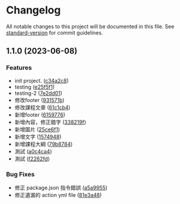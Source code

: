 # Changelog

All notable changes to this project will be documented in this file. See [standard-version](https://github.com/conventional-changelog/standard-version) for commit guidelines.

## 1.1.0 (2023-06-08)


### Features

* init project. ([c34a2c8](https://github.com/HSNM2/git-tutorial/commit/c34a2c865be598c2e0b5c46651635c19b26c16c3))
* testing ([e25f5f1](https://github.com/HSNM2/git-tutorial/commit/e25f5f129fe18b71deb9267b058e808dd28c3847))
* testing-2 ([7e2dd01](https://github.com/HSNM2/git-tutorial/commit/7e2dd014a8d27e0d90d55ae724e8b2fdd7f75c76))
* 修改footer ([931571b](https://github.com/HSNM2/git-tutorial/commit/931571b08754eaa385da2995cf75b0bc67496ad8))
* 修改課程文章 ([61c1cb4](https://github.com/HSNM2/git-tutorial/commit/61c1cb4978ab7aa6f9f26d8b64ddbc14aab50c19))
* 新增footer ([6159776](https://github.com/HSNM2/git-tutorial/commit/61597763de62766c04235e9fce652b043fb6a4bb))
* 新增內容，修正錯字 ([338219f](https://github.com/HSNM2/git-tutorial/commit/338219f87e64eb71f8b704445fd9b1a112613460))
* 新增圖片 ([25ce6f1](https://github.com/HSNM2/git-tutorial/commit/25ce6f199d76d021772c6757378226d85708fe08))
* 新增文字 ([1574948](https://github.com/HSNM2/git-tutorial/commit/1574948fb1b244edbc01fe2c6201490e189f1732))
* 新增課程大綱 ([79b8784](https://github.com/HSNM2/git-tutorial/commit/79b87841ff9640573af638e27a4fe542bb189e37))
* 測試 ([a0c4ca4](https://github.com/HSNM2/git-tutorial/commit/a0c4ca4757c13080726eaead20387f84253f97b9))
* 測試 ([f2262fd](https://github.com/HSNM2/git-tutorial/commit/f2262fd48dc62932ad5ebd9fd295f9d210ace3cb))


### Bug Fixes

* 修正 package.json 指令錯誤 ([a5a9955](https://github.com/HSNM2/git-tutorial/commit/a5a99552c537b92e5a3cd088401b705eaddbcda4))
* 修正遺漏的 action yml file ([81e3a48](https://github.com/HSNM2/git-tutorial/commit/81e3a48f64f4ccc632918eb72f808892557f4272))
